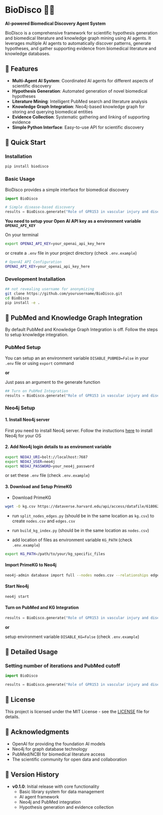 # BioDisco 🧬🤖

**AI-powered Biomedical Discovery Agent System**

BioDisco is a comprehensive framework for scientific hypothesis generation and biomedical literature and knowledge graph mining using AI agents. It leverages multiple AI agents to automatically discover patterns, generate hypotheses, and gather supporting evidence from biomedical literature and knowledge databases.

## 🌟 Features

- **Multi-Agent AI System**: Coordinated AI agents for different aspects of scientific discovery
- **Hypothesis Generation**: Automated generation of novel biomedical hypotheses
- **Literature Mining**: Intelligent PubMed search and literature analysis
- **Knowledge Graph Integration**: Neo4j-based knowledge graph for storing and querying biomedical entities
- **Evidence Collection**: Systematic gathering and linking of supporting evidence
- **Simple Python Interface**: Easy-to-use API for scientific discovery

## 🚀 Quick Start

### Installation

```bash
pip install biodisco
```

### Basic Usage

BioDisco provides a simple interface for biomedical discovery

```python
import BioDisco

# Simple disease-based discovery
results = BioDisco.generate("Role of GPR153 in vascular injury and disease")

```

**You need to setup your Open AI API key as a environment variable `OPENAI_API_KEY`**

On your terminal 
```bash
export OPENAI_API_KEY=your_openai_api_key_here
````

or create a `.env` file in your project directory (check `.env.example`)
```bash
# OpenAI API Configuration
OPENAI_API_KEY=your_openai_api_key_here
```


### Development Installation

```bash
## not revealing username for anonymizing
git clone https://github.com/yourusername/BioDisco.git
cd BioDisco
pip install -e .
```

## 🔧 PubMed and Knowledge Graph Integration

By default PubMed and Knowledge Graph Integration is off. Follow the steps to setup knowledge integration.

### PubMed Setup

You can setup an an environment variable `DISABLE_PUBMED=False` in your `.env` file or using `export` command

**or**

Just pass an argument to the generate function

```python
## Turn on PubMed Integration
results = BioDisco.generate("Role of GPR153 in vascular injury and disease", disable_pubmed=False)
```

### Neo4j Setup

#### 1. Install Neo4j server 

First you need to install Neo4j server. Follow the instuctions [here](https://neo4j.com/docs/operations-manual/current/installation/) to install Neo4j for your OS

#### 2. Add Neo4j login details to as enviroment variable

```bash
export NEO4J_URI=bolt://localhost:7687
export NEO4J_USER=neo4j
export NEO4J_PASSWORD=your_neo4j_password
```
or set these `.env` file (check `.env.example`)

#### 3. Download and Setup PrimeKG

- Download PrimeKG 
```bash
wget -O kg.csv https://dataverse.harvard.edu/api/access/datafile/6180620
```

- run `split_nodes_edges.py` (should be in the same location as `kg.csv`) to create `nodes.csv` and `edges.csv`

- run `build_kg_index.py` (should be in the same location as `nodes.csv`)

- add location of files as environment variable `KG_PATH`  (check `.env.example`)
```bash
export KG_PATH=/path/to/your/kg_specific_files
```

#### Import PrimeKG to Neo4j

```bash
neo4j-admin database import full --nodes nodes.csv --relationships edges.csv --overwrite-destination
```

#### Start Neo4j

```bash
neo4j start
```

#### Turn on PubMed and KG Integration

```python
results = BioDisco.generate("Role of GPR153 in vascular injury and disease", disable_pubmed=False, disable_kg=False)
```

**or**

setup environment variable `DISABLE_KG=False` (check `.env.example`)

<!-- ## 🏗️ Architecture

BioDisco consists of several core components:


### AI Agents
- **KeywordExtractorAgent**: Extracts relevant keywords from text
- **HypothesisQueryAgent**: Generates search queries for hypothesis validation
- **DomainSelectorAgent**: Identifies relevant scientific domains
- **ScientistAgent**: Orchestrates the discovery process

### Data Integration
- **Neo4j Integration**: Graph database for complex biomedical relationships
- **PubMed API**: Automated literature search and retrieval
- **Embedding Models**: Semantic similarity and search capabilities -->

## 📖 Detailed Usage

### Setting number of iterations and PubMed cutoff

```python
import BioDisco

results = BioDisco.generate("Role of GPR153 in vascular injury and disease", disable_pubmed=False, disable_kg=False, n_iterations=3, start_year=2020)
```


<!-- ## 📚 Examples

Check out the `/examples` directory for comprehensive examples:

- `basic_usage.py`: Getting started with core functionality
- `hypothesis_pipeline.ipynb`: Full hypothesis generation pipeline
- `literature_analysis.ipynb`: Advanced literature mining techniques
- `knowledge_graph_demo.ipynb`: Working with biomedical knowledge graphs -->


<!-- ## 📖 Documentation

Full documentation is available at: [https://biodisco.readthedocs.io/](https://biodisco.readthedocs.io/)

```

## 📚 API Reference

### Main Interface

#### `BioDisco.generate(input_data, **kwargs)`

The primary interface for biomedical discovery.

**Parameters:**
- `input_data` (str or dict): Disease name or structured input
- `genes` (list, optional): List of gene names 
- `background` (str, optional): Background research context
- `start_year` (int, optional): Earliest publication year (default: 2019)
- `min_results` (int, optional): Minimum search results (default: 3)
- `max_results` (int, optional): Maximum search results (default: 10)
- `n_iterations` (int, optional): Number of discovery iterations (default: 3)
- `max_articles_per_round` (int, optional): Articles per iteration (default: 10)
- `node_limit` (int, optional): Knowledge graph node limit (default: 50)
- `direct_edge_limit` (int, optional): Knowledge graph edge limit (default: 30)

**Returns:**
- `dict`: Discovery results with hypotheses, evidence, and analysis

**Examples:**
```python
# Simple usage
results = BioDisco.generate("diabetes")

# With genes
results = BioDisco.generate("cancer", genes=["BRCA1", "BRCA2"])

# Structured input
results = BioDisco.generate({
    "disease": "Alzheimer's", 
    "genes": ["APP", "PSEN1"],
    "background": "Amyloid cascade hypothesis"
})

# Custom parameters
results = BioDisco.generate(
    "multiple sclerosis",
    n_iterations=5,
    max_results=20,
    start_year=2020
)
```

### Advanced Functions

- `run_biodisco_full(disease, core_genes, **params)`: Full pipeline with background generation
- `run_full_pipeline(background, **params)`: Evidence-focused pipeline
- `run_background_only(disease, core_genes, **params)`: Generate research background only -->

<!-- ## 🤝 Contributing

We welcome contributions! Please see our [Contributing Guidelines](CONTRIBUTING.md) for details.

1. Fork the repository
2. Create a feature branch (`git checkout -b feature/amazing-feature`)
3. Commit your changes (`git commit -m 'Add amazing feature'`)
4. Push to the branch (`git push origin feature/amazing-feature`)
5. Open a Pull Request -->

## 📄 License

This project is licensed under the MIT License - see the [LICENSE](LICENSE) file for details.

## 🙏 Acknowledgments

- OpenAI for providing the foundation AI models
- Neo4j for graph database technology
- PubMed/NCBI for biomedical literature access
- The scientific community for open data and collaboration

<!-- ## 📧 Contact

- **Team**: BioDisco Team
- **Email**: contact@biodisco.ai
- **Issues**: [GitHub Issues](https://github.com/yourusername/BioDisco/issues) -->

## 🔄 Version History

- **v0.1.0**: Initial release with core functionality
  - Basic library system for data management
  - AI agent framework
  - Neo4j and PubMed integration
  - Hypothesis generation and evidence collection

